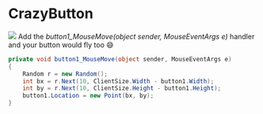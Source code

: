 # CrazyButton
![](https://github.com/merisahakyan/CrazyButton/blob/master/crazy.gif)
Add the _button1_MouseMove(object sender, MouseEventArgs e)_ handler and your button would fly too :smile:
```cs
private void button1_MouseMove(object sender, MouseEventArgs e)
{
    Random r = new Random();
    int bx = r.Next(10, ClientSize.Width - button1.Width);
    int by = r.Next(10, ClientSize.Height - button1.Height);
    button1.Location = new Point(bx, by);
}
```
